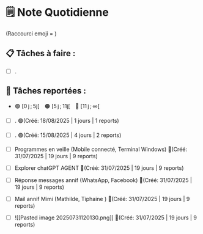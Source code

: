 # 🗒️ Note Quotidienne

(Raccourci emoji = )

## 📋 Tâches à faire :

- [ ] .


## 📌 Tâches reportées :

- 🟢 [0 j ; 5j[ 🟠 [5 j ; 11j[ 🔴 [11 j ; ∞[


- [ ] . 🟢(Créé: 18/08/2025 | 1 jours | 1 reports)
- [ ] . 🟢(Créé: 15/08/2025 | 4 jours | 2 reports)
- [ ] Programmes en veille (Mobile connecté, Terminal Windows) 🔴(Créé: 31/07/2025 | 19 jours | 9 reports)
- [ ] Explorer chatGPT AGENT 🔴(Créé: 31/07/2025 | 19 jours | 9 reports)
- [ ] Réponse messages annif (WhatsApp, Facebook) 🔴(Créé: 31/07/2025 | 19 jours | 9 reports)
- [ ] Mail annif Mimi (Mathilde, Tiphaine ) 🔴(Créé: 31/07/2025 | 19 jours | 9 reports)
- [ ] ![[Pasted image 20250731120130.png]] 🔴(Créé: 31/07/2025 | 19 jours | 9 reports)




